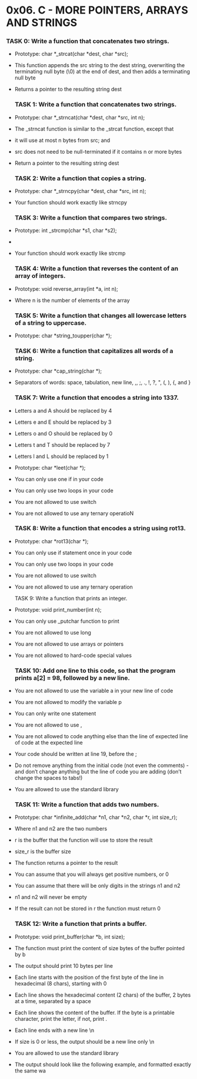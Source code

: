 # 0x06. C - MORE POINTERS, ARRAYS AND STRINGS

   ### TASK 0: Write a function that concatenates two strings.
- Prototype: char *_strcat(char *dest, char *src);
- This function appends the src string to the dest string, overwriting the terminating null byte (\0) at the end of dest, and then adds a terminating null byte
- Returns a pointer to the resulting string dest

	 ### TASK 1: Write a function that concatenates two strings.
	 
- Prototype: char *_strncat(char *dest, char *src, int n);
- The _strncat function is similar to the _strcat function, except that
- it will use at most n bytes from src; and
- src does not need to be null-terminated if it contains n or more bytes
- Return a pointer to the resulting string dest

	### TASK 2: Write a function that copies a string.
	
- Prototype: char *_strncpy(char *dest, char *src, int n);
- Your function should work exactly like strncpy

	### TASK 3: Write a function that compares two strings.
	
- Prototype: int _strcmp(char *s1, char *s2);
- 
- Your function should work exactly like strcmp

	### TASK 4: Write a function that reverses the content of an array of integers.
	
- Prototype: void reverse_array(int *a, int n);
- Where n is the number of elements of the array

	### TASK 5: Write a function that changes all lowercase letters of a string to uppercase.
	
- Prototype: char *string_toupper(char *);

	### TASK 6: Write a function that capitalizes all words of a string.
- Prototype: char *cap_string(char *);
- Separators of words: space, tabulation, new line, ,, ;, ., !, ?, ", (, ), {, and }

	### TASK 7: Write a function that encodes a string into 1337.
	
- Letters a and A should be replaced by 4
- Letters e and E should be replaced by 3
- Letters o and O should be replaced by 0
- Letters t and T should be replaced by 7
- Letters l and L should be replaced by 1
- Prototype: char *leet(char *);
- You can only use one if in your code
- You can only use two loops in your code
- You are not allowed to use switch
- You are not allowed to use any ternary operatioN

	### TASK 8: Write a function that encodes a string using rot13.
- Prototype: char *rot13(char *);
- You can only use if statement once in your code
- You can only use two loops in your code
- You are not allowed to use switch
- You are not allowed to use any ternary operation

	TASK 9: Write a function that prints an integer.
- Prototype: void print_number(int n);
- You can only use _putchar function to print
- You are not allowed to use long
- You are not allowed to use arrays or pointers
- You are not allowed to hard-code special values

	### TASK 10: Add one line to this code, so that the program prints a[2] = 98, followed by a new line.
- You are not allowed to use the variable a in your new line of code
- You are not allowed to modify the variable p
- You can only write one statement
- You are not allowed to use ,
- You are not allowed to code anything else than the line of expected line of code at the expected line
- Your code should be written at line 19, before the ;
- Do not remove anything from the initial code (not even the comments)
-and don’t change anything but the line of code you are adding (don’t change the spaces to tabs!)
- You are allowed to use the standard library

	### TASK 11: Write a function that adds two numbers.
- Prototype: char *infinite_add(char *n1, char *n2, char *r, int size_r);
- Where n1 and n2 are the two numbers
- r is the buffer that the function will use to store the result
- size_r is the buffer size
- The function returns a pointer to the result
- You can assume that you will always get positive numbers, or 0
- You can assume that there will be only digits in the strings n1 and n2
- n1 and n2 will never be empty
- If the result can not be stored in r the function must return 0

	### TASK 12: Write a function that prints a buffer.
- Prototype: void print_buffer(char *b, int size);
- The function must print the content of size bytes of the buffer pointed by b
- The output should print 10 bytes per line
- Each line starts with the position of the first byte of the line in hexadecimal (8 chars), starting with 0
- Each line shows the hexadecimal content (2 chars) of the buffer, 2 bytes at a time, separated by a space
- Each line shows the content of the buffer. If the byte is a printable character, print the letter, if not, print .
- Each line ends with a new line \n
- If size is 0 or less, the output should be a new line only \n
- You are allowed to use the standard library
- The output should look like the following example, and formatted exactly the same wa
